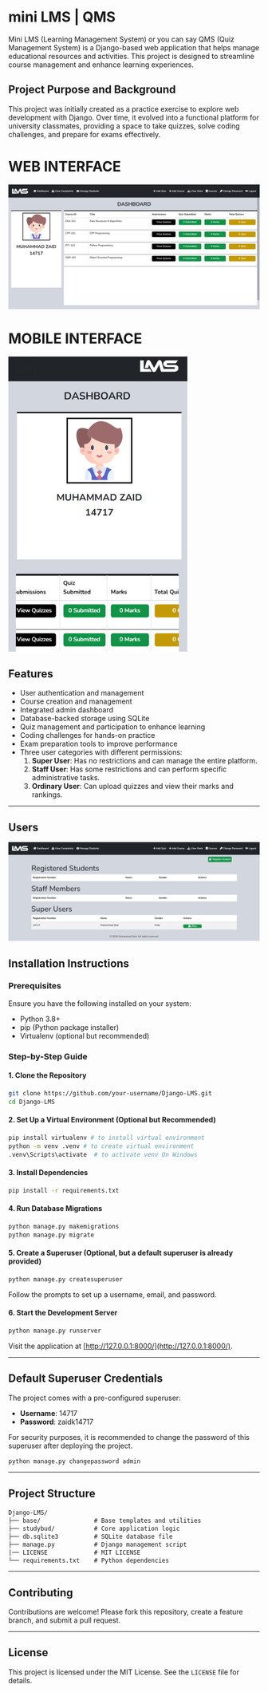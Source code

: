 # mini LMS | QMS

Mini LMS (Learning Management System) or you can say QMS (Quiz Management System) is a Django-based web application that helps manage educational resources and activities. This project is designed to streamline course management and enhance learning experiences.

## Project Purpose and Background

This project was initially created as a practice exercise to explore web development with Django. Over time, it evolved into a functional platform for university classmates, providing a space to take quizzes, solve coding challenges, and prepare for exams effectively.

# WEB INTERFACE
![Screenshot](assets/web_interface.png)

# MOBILE INTERFACE
![Screenshot](assets/mob_interface.png)


## Features

- User authentication and management
- Course creation and management
- Integrated admin dashboard
- Database-backed storage using SQLite
- Quiz management and participation to enhance learning
- Coding challenges for hands-on practice
- Exam preparation tools to improve performance
- Three user categories with different permissions:
  1. **Super User**: Has no restrictions and can manage the entire platform.
  2. **Staff User**: Has some restrictions and can perform specific administrative tasks.
  3. **Ordinary User**: Can upload quizzes and view their marks and rankings.

---

## Users
![Screenshot](assets/user_categories.png)

## Installation Instructions

### Prerequisites
Ensure you have the following installed on your system:

- Python 3.8+
- pip (Python package installer)
- Virtualenv (optional but recommended)

### Step-by-Step Guide

#### 1. Clone the Repository
```bash
git clone https://github.com/your-username/Django-LMS.git
cd Django-LMS
```

#### 2. Set Up a Virtual Environment (Optional but Recommended)
```bash
pip install virtualenv # to install virtual environment
python -m venv .venv # to create virtual environment
.venv\Scripts\activate  # to activate venv On Windows
```

#### 3. Install Dependencies
```bash
pip install -r requirements.txt
```

#### 4. Run Database Migrations
```bash
python manage.py makemigrations
python manage.py migrate
```

#### 5. Create a Superuser (Optional, but a default superuser is already provided)
```bash
python manage.py createsuperuser
```

Follow the prompts to set up a username, email, and password.

#### 6. Start the Development Server
```bash
python manage.py runserver
```

Visit the application at [http://127.0.0.1:8000/](http://127.0.0.1:8000/).

---

## Default Superuser Credentials
The project comes with a pre-configured superuser:

- **Username**: 14717
- **Password**: zaidk14717

For security purposes, it is recommended to change the password of this superuser after deploying the project.

```bash
python manage.py changepassword admin
```

---

## Project Structure

```
Django-LMS/
├── base/               # Base templates and utilities
├── studybud/           # Core application logic
├── db.sqlite3          # SQLite database file
├── manage.py           # Django management script
|── LICENSE             # MIT LICENSE
└── requirements.txt    # Python dependencies
```

---

## Contributing

Contributions are welcome! Please fork this repository, create a feature branch, and submit a pull request.

---

## License

This project is licensed under the MIT License. See the `LICENSE` file for details.